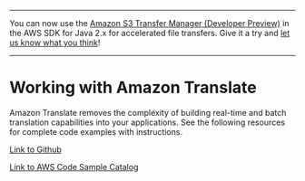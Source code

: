--------

You can now use the [Amazon S3 Transfer Manager \(Developer Preview\)](https://bit.ly/2WQebiP) in the AWS SDK for Java 2\.x for accelerated file transfers\. Give it a try and [let us know what you think](https://bit.ly/3zT1YYM)\!

--------

# Working with Amazon Translate<a name="examples-translate"></a>

 Amazon Translate removes the complexity of building real\-time and batch translation capabilities into your applications\. See the following resources for complete code examples with instructions\.

 [Link to Github](https://github.com/awsdocs/aws-doc-sdk-examples/tree/master/javav2/example_code/translate) 

 [Link to AWS Code Sample Catalog](http://docs.aws.amazon.com/code-samples/latest/catalog/code-catalog-javav2-example_code-translate.html) 